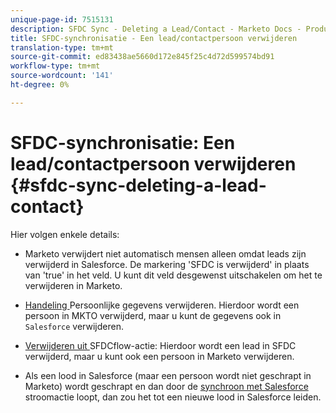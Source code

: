 ```yaml
---
unique-page-id: 7515131
description: SFDC Sync - Deleting a Lead/Contact - Marketo Docs - Productdocumentatie
title: SFDC-synchronisatie - Een lead/contactpersoon verwijderen
translation-type: tm+mt
source-git-commit: ed83438ae5660d172e845f25c4d72d599574bd91
workflow-type: tm+mt
source-wordcount: '141'
ht-degree: 0%

---
```



# SFDC-synchronisatie: Een lead/contactpersoon verwijderen {#sfdc-sync-deleting-a-lead-contact}

Hier volgen enkele details:

* Marketo verwijdert niet automatisch mensen alleen omdat leads zijn verwijderd in Salesforce. De markering &#39;SFDC is verwijderd&#39; in plaats van &#39;true&#39; in het veld. U kunt dit veld desgewenst uitschakelen om het te verwijderen in Marketo.
* [Handeling ](/help/marketo/product-docs/core-marketo-concepts/smart-campaigns/flow-actions/delete-person.md) Persoonlijke gegevens verwijderen. Hierdoor wordt een persoon in MKTO verwijderd, maar u kunt de gegevens ook in `Salesforce` verwijderen.

* [Verwijderen uit ](/help/marketo/product-docs/core-marketo-concepts/smart-campaigns/salesforce-flow-actions/delete-person-from-sfdc.md) SFDCflow-actie: Hierdoor wordt een lead in SFDC verwijderd, maar u kunt ook een persoon in Marketo verwijderen.
* Als een lood in Salesforce (maar een persoon wordt niet geschrapt in Marketo) wordt geschrapt en dan door de [synchroon met Salesforce](/help/marketo/product-docs/core-marketo-concepts/smart-campaigns/salesforce-flow-actions/sync-person-to-sfdc.md) stroomactie loopt, dan zou het tot een nieuwe lood in Salesforce leiden.
